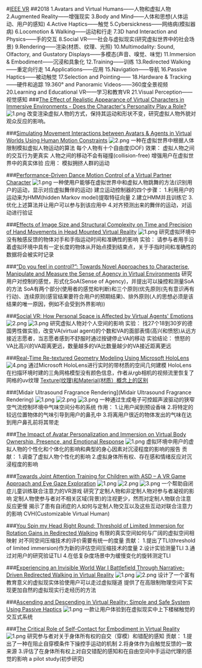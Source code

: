 #[IEEE VR](http://ieeevr.org/2018/program/papers.html?tdsourcetag=s_pcqq_aiomsg#papers1)
##2018
1.Avatars and Virtual Humans——人物和虚拟人物
2.Augmented Reality——增强现实
3.Body and Mind——人体和思想(人体运动、用户的感知)
4.Active Haptics——触觉
5.Cybersickness——网络病(模拟器病)
6.Locomotion & Walking——运动和行走
7.3D hand Interaction and Physics——手的交互
8.Social VR——社会与虚拟现实(研究虚拟世界中的社会场景)
9.Rendering——渲染(材质、纹理、光照)
10.Multimodality: Sound, Olfactory, and Gustatory Displays——多模态(声音、嗅觉、味觉)
11.Immersion & Embodiment——沉浸和具象化
12.Training——训练
13.Redirected Walking——重定向行走
14.Applications——应用
15.Navigation——导航
16.Passive Haptics——被动触觉
17.Selection and Pointing——
18.Hardware & Tracking——硬件和追踪
19.360° and Panoramic Videos——360度全景视频
20.Learning and Educational VR——学习和教育VR
21.Visual Perception——视觉感知
###[The Effect of Realistic Appearance of Virtual Characters in Immersive Environments - Does the Character's Personality Play a Role?](https://ieeexplore.ieee.org/abstract/document/8267290)
<img src="https://i.loli.net/2019/03/11/5c8602b6c3621.png" alt="1.png" title="1.png" />
改变渲染虚拟人物的方式，保持其运动和形状不变，研究虚拟人物外貌对观众反应的影响。

###[Simulating Movement Interactions between Avatars & Agents in Virtual Worlds Using Human Motion Constraints](https://ieeexplore.ieee.org/abstract/document/8446152)
<img src="https://i.loli.net/2019/03/11/5c860a2fecc40.png" alt="2.png" title="2.png" />
一种在虚拟世界中根据人体限制模拟虚拟人物运动的算法
每个人物有十个自由度(DOF)
效果：
虚拟人物之间的交互行为更真实
人物之间的移动不会有碰撞(collision-free)
增强用户在虚拟世界中的真实体验
应用：
模拟拥挤人群的运动

###[Performance-Driven Dance Motion Control of a Virtual Partner Character](https://ieeexplore.ieee.org/abstract/document/8446498)
<img src="https://i.loli.net/2019/03/11/5c861ccf7d6cd.png" alt="1.png" title="1.png" />
一种使用户能够在虚拟世界中和虚拟人物跳舞的方法(识别用户的运动，显示对应虚拟舞伴的运动)
建立运动控制器的四个步骤：
1.利用用户的运动来为HMM(hidden Markov model)提取特征向量
2.建立HMM并且训练它
3.优化上述算法并让用户可以参与到该应用中
4.对齐预测出来的舞伴的运动，对运动进行验证

###[Effects of Image Size and Structural Complexity on Time and Precision of Hand Movements in Head Mounted Virtual Reality](https://ieeexplore.ieee.org/abstract/document/8446217)
<img src="https://i.loli.net/2019/03/12/5c8715165f0b5.png" alt="1.png" title="1.png" />
研究虚拟环境中没有触感反馈的物体对手和手指运动时间和准确性的影响
实验：
请参与者用手沿着虚拟环境中具有一定长度的物体从开始点摸到结束点，关于手指时间和准确性的数据将会被实时记录

###[“Do you feel in control?”: Towards Novel Approaches to Characterise, Manipulate and Measure the Sense of Agency in Virtual Environments](https://ieeexplore.ieee.org/abstract/document/8260944/metrics#metrics)
研究用户对控制的感觉，形式化SoA(Sense of Agency)，并提出可以操控和测量SoA的方法
SoA有两个部分(使用者的感觉和判断)和三个原则(优先原则(先有意识再有行动)、连续原则(感官结果要符合用户的预期结果)、排外原则(人的思想必须是该结果的唯一原因，例如不会受到外界影响))

###[Social VR: How Personal Space is Affected by Virtual Agents' Emotions](https://ieeexplore.ieee.org/abstract/document/8446480)
<img src="https://i.loli.net/2019/03/12/5c87216ab5f58.png" alt="2.png" title="2.png" />
<img src="https://i.loli.net/2019/03/12/5c87216a92d29.png" alt="3.png" title="3.png" />
研究虚拟人物对个人空间的影响
实验：
找27个18到30岁的德国男性做实验，改变VA(virtual agent)的个数和VA的面部表情(高兴和愤怒)从远方接近志愿者，当志愿者感到不舒服时通过按键停止VA的移动
实验结论：
愤怒的VA比高兴的VA距离更远，数量越多的VA比数量越少的VA接近距离更远

###[Real-Time Re-textured Geometry Modeling Using Microsoft HoloLens](https://ieeexplore.ieee.org/abstract/document/8447549)
<img src="https://i.loli.net/2019/03/12/5c876eb3892a6.png" alt="4.png" title="4.png" />
通过Microsoft HoloLens进行实时的带材质的空间几何建模
HoloLens在扫描环境时建的三角网格模型没有颜色信息，作者从rgb相机的视频流里恢复了网格的uv纹理
[Texture(纹理)和Material(材质）概念上的区别](https://blog.csdn.net/flashmean/article/details/8146888)

###[Midair Ultrasound Fragrance Rendering](Midair Ultrasound Fragrance Rendering)
<img src="https://i.loli.net/2019/03/12/5c8773c63c308.png" alt="1.png" title="1.png" />
<img src="https://i.loli.net/2019/03/12/5c8773c621e65.png" alt="2.png" title="2.png" />
<img src="https://i.loli.net/2019/03/12/5c8773c605aa3.png" alt="3.png" title="3.png" />
一种通过生成电子可控超声波驱动的狭窄空气流控制环境中气味空间分布的系统
作用：
1.让用户闻到预设香味
2.将特定的较远位置物体的气味引导到用户的鼻孔中
3.将离用户很近的物体发出的气味在达到用户鼻孔前将其带走


###[The Impact of Avatar Personalization and Immersion on Virtual Body Ownership, Presence, and Emotional Response](https://ieeexplore.ieee.org/abstract/document/8263407)
<img src="https://i.loli.net/2019/03/12/5c877c7b1b0a0.png" alt="1.png" title="1.png" />
虚拟环境中用户的虚拟人物的个性化和个体化的影响和典型的身心因素对沉浸程度的影响的报告
贡献：
1.调查了虚拟人物个性化的影响
2.虚拟身体所有权、存在感和情绪反应对沉浸程度的影响

###[Towards Joint Attention Training for Children with ASD – A VR Game Approach and Eye Gaze Exploration](https://ieeexplore.ieee.org/abstract/document/8446242)
<img src="https://i.loli.net/2019/03/12/5c8781db7b68f.png" alt="1.png" title="1.png" />
<img src="https://i.loli.net/2019/03/12/5c8781db705f0.png" alt="2.png" title="2.png" />
<img src="https://i.loli.net/2019/03/12/5c8781db79010.png" alt="3.png" title="3.png" />
一个帮助自闭症儿童训练联合注意力的VR游戏
研究了定制人物和非定制人物对参与者凝视的影响
定制人物使参与者对不相关区域(背景)的注视更少，然而对定制人物联合注意反应更慢
揭示了患有自闭症的人如何与定制人物交互以及这些互动对联合注意力的影响
CVH(Customizable Virtual Human)

###[You Spin my Head Right Round: Threshold of Limited Immersion for Rotation Gains in Redirected Walking](https://ieeexplore.ieee.org/abstract/document/8260943)
有限的真实空间如何与广阔的虚拟空间相映射
对不同空间压缩技术的评价需要有统一的度量
贡献：
1.提出了TLI(threshold of limited immersion)作为新的评估空间压缩技术的度量
2.设计实验测量TLI
3.通过对用户的研究验证TLI
4.在低复杂度场景中为缓慢变化的旋转测定TLI

###[Experiencing an Invisible World War I Battlefield Through Narrative-Driven Redirected Walking in Virtual Reality](https://ieeexplore.ieee.org/abstract/document/8448288)
<img src="https://i.loli.net/2019/03/13/5c8860e3d0b13.png" alt="1.png" title="1.png" />
<img src="https://i.loli.net/2019/03/13/5c8860e3a123b.png" alt="2.png" title="2.png" />
设计了一个富有教育意义的虚拟现实体验使用户可以走过虚拟隧道
提供了在高限制物理空间下实现更加自然的虚拟现实行走经历的方法

###[Ascending and Descending in Virtual Reality: Simple and Safe System Using Passive Haptics](https://ieeexplore.ieee.org/abstract/document/8260962)
<img src="https://i.loli.net/2019/03/13/5c8869e410b73.png" alt="1.png" title="1.png" />
一款让用户体验到在虚拟现实中上下楼梯触觉的交互式系统

###[The Critical Role of Self-Contact for Embodiment in Virtual Reality](https://ieeexplore.ieee.org/abstract/document/8283639)
<img src="https://i.loli.net/2019/03/13/5c88726525481.png" alt="1.png" title="1.png" />
研究参与者对关于身体所有权的自交（穿模）和错配的感知
贡献：
1.提出了一种在阻止自穿模条件下操控手运动的机制
2.将身体作为自触觉反馈的一致来源
3.评估了在身体所有权上对自交错配的感知和在自由空间中手运动代理的感觉的影响
a pilot study(初步研究)